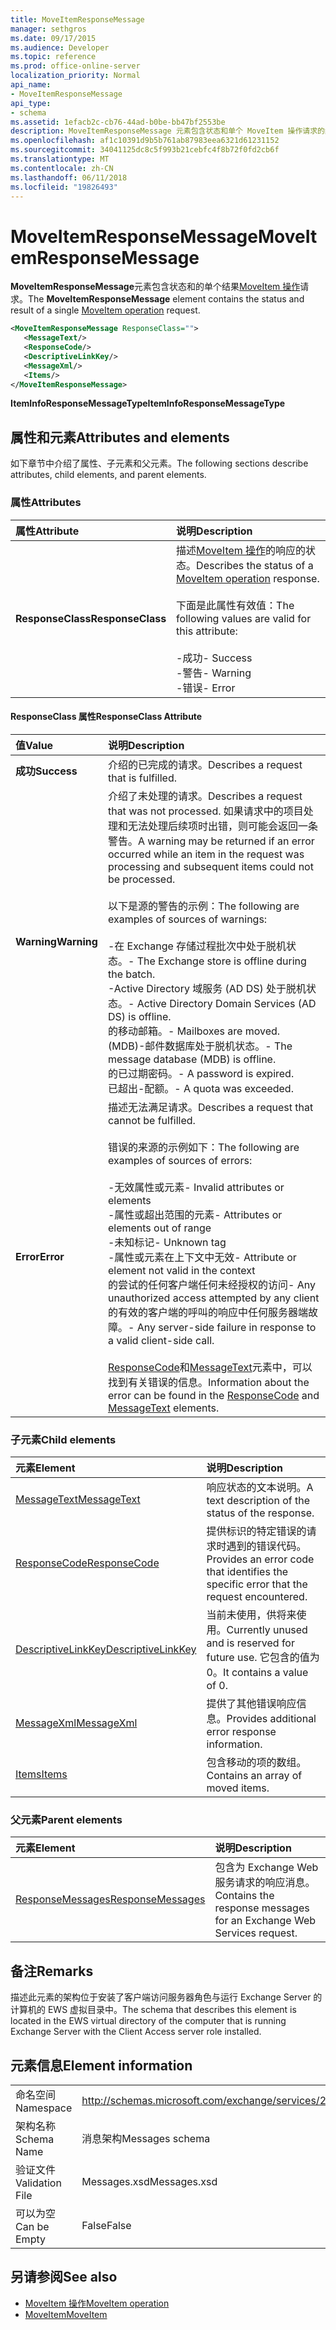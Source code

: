 ```yaml
---
title: MoveItemResponseMessage
manager: sethgros
ms.date: 09/17/2015
ms.audience: Developer
ms.topic: reference
ms.prod: office-online-server
localization_priority: Normal
api_name:
- MoveItemResponseMessage
api_type:
- schema
ms.assetid: 1efacb2c-cb76-44ad-b0be-bb47bf2553be
description: MoveItemResponseMessage 元素包含状态和单个 MoveItem 操作请求的结果。
ms.openlocfilehash: af1c10391d9b5b761ab87983eea6321d61231152
ms.sourcegitcommit: 34041125dc8c5f993b21cebfc4f8b72f0fd2cb6f
ms.translationtype: MT
ms.contentlocale: zh-CN
ms.lasthandoff: 06/11/2018
ms.locfileid: "19826493"
---
```

# <a name="moveitemresponsemessage"></a><span data-ttu-id="0cef2-103">MoveItemResponseMessage</span><span class="sxs-lookup"><span data-stu-id="0cef2-103">MoveItemResponseMessage</span></span>

<span data-ttu-id="0cef2-104">**MoveItemResponseMessage**元素包含状态和的单个结果[MoveItem 操作](moveitem-operation.md)请求。</span><span class="sxs-lookup"><span data-stu-id="0cef2-104">The **MoveItemResponseMessage** element contains the status and result of a single [MoveItem operation](moveitem-operation.md) request.</span></span> 
  
```xml
<MoveItemResponseMessage ResponseClass="">
   <MessageText/>
   <ResponseCode/>
   <DescriptiveLinkKey/>
   <MessageXml/>
   <Items/>
</MoveItemResponseMessage>
```

 <span data-ttu-id="0cef2-105">**ItemInfoResponseMessageType**</span><span class="sxs-lookup"><span data-stu-id="0cef2-105">**ItemInfoResponseMessageType**</span></span>
## <a name="attributes-and-elements"></a><span data-ttu-id="0cef2-106">属性和元素</span><span class="sxs-lookup"><span data-stu-id="0cef2-106">Attributes and elements</span></span>

<span data-ttu-id="0cef2-107">如下章节中介绍了属性、子元素和父元素。</span><span class="sxs-lookup"><span data-stu-id="0cef2-107">The following sections describe attributes, child elements, and parent elements.</span></span>
  
### <a name="attributes"></a><span data-ttu-id="0cef2-108">属性</span><span class="sxs-lookup"><span data-stu-id="0cef2-108">Attributes</span></span>

|<span data-ttu-id="0cef2-109">**属性**</span><span class="sxs-lookup"><span data-stu-id="0cef2-109">**Attribute**</span></span>|<span data-ttu-id="0cef2-110">**说明**</span><span class="sxs-lookup"><span data-stu-id="0cef2-110">**Description**</span></span>|
|:-----|:-----|
|<span data-ttu-id="0cef2-111">**ResponseClass**</span><span class="sxs-lookup"><span data-stu-id="0cef2-111">**ResponseClass**</span></span> <br/> | <span data-ttu-id="0cef2-112">描述[MoveItem 操作](moveitem-operation.md)的响应的状态。</span><span class="sxs-lookup"><span data-stu-id="0cef2-112">Describes the status of a [MoveItem operation](moveitem-operation.md) response.</span></span> <br/><br/><span data-ttu-id="0cef2-113">下面是此属性有效值：</span><span class="sxs-lookup"><span data-stu-id="0cef2-113">The following values are valid for this attribute:</span></span>  <br/><br/><span data-ttu-id="0cef2-114">-成功</span><span class="sxs-lookup"><span data-stu-id="0cef2-114">-  Success</span></span>  <br/><span data-ttu-id="0cef2-115">-警告</span><span class="sxs-lookup"><span data-stu-id="0cef2-115">-  Warning</span></span>  <br/><span data-ttu-id="0cef2-116">-错误</span><span class="sxs-lookup"><span data-stu-id="0cef2-116">-  Error</span></span>  <br/> |
   
#### <a name="responseclass-attribute"></a><span data-ttu-id="0cef2-117">ResponseClass 属性</span><span class="sxs-lookup"><span data-stu-id="0cef2-117">ResponseClass Attribute</span></span>

|<span data-ttu-id="0cef2-118">**值**</span><span class="sxs-lookup"><span data-stu-id="0cef2-118">**Value**</span></span>|<span data-ttu-id="0cef2-119">**说明**</span><span class="sxs-lookup"><span data-stu-id="0cef2-119">**Description**</span></span>|
|:-----|:-----|
|<span data-ttu-id="0cef2-120">**成功**</span><span class="sxs-lookup"><span data-stu-id="0cef2-120">**Success**</span></span> <br/> |<span data-ttu-id="0cef2-121">介绍的已完成的请求。</span><span class="sxs-lookup"><span data-stu-id="0cef2-121">Describes a request that is fulfilled.</span></span>  <br/> |
|<span data-ttu-id="0cef2-122">**Warning**</span><span class="sxs-lookup"><span data-stu-id="0cef2-122">**Warning**</span></span> <br/> | <span data-ttu-id="0cef2-123">介绍了未处理的请求。</span><span class="sxs-lookup"><span data-stu-id="0cef2-123">Describes a request that was not processed.</span></span> <span data-ttu-id="0cef2-124">如果请求中的项目处理和无法处理后续项时出错，则可能会返回一条警告。</span><span class="sxs-lookup"><span data-stu-id="0cef2-124">A warning may be returned if an error occurred while an item in the request was processing and subsequent items could not be processed.</span></span> <br/><br/><span data-ttu-id="0cef2-125">以下是源的警告的示例：</span><span class="sxs-lookup"><span data-stu-id="0cef2-125">The following are examples of sources of warnings:</span></span>  <br/><br/><span data-ttu-id="0cef2-126">-在 Exchange 存储过程批次中处于脱机状态。</span><span class="sxs-lookup"><span data-stu-id="0cef2-126">-  The Exchange store is offline during the batch.</span></span>  <br/><span data-ttu-id="0cef2-127">-Active Directory 域服务 (AD DS) 处于脱机状态。</span><span class="sxs-lookup"><span data-stu-id="0cef2-127">-  Active Directory Domain Services (AD DS) is offline.</span></span>  <br/><span data-ttu-id="0cef2-128">的移动邮箱。</span><span class="sxs-lookup"><span data-stu-id="0cef2-128">-  Mailboxes are moved.</span></span>  <br/><span data-ttu-id="0cef2-129">(MDB)-邮件数据库处于脱机状态。</span><span class="sxs-lookup"><span data-stu-id="0cef2-129">-  The message database (MDB) is offline.</span></span>  <br/><span data-ttu-id="0cef2-130">的已过期密码。</span><span class="sxs-lookup"><span data-stu-id="0cef2-130">-  A password is expired.</span></span>  <br/><span data-ttu-id="0cef2-131">已超出-配额。</span><span class="sxs-lookup"><span data-stu-id="0cef2-131">-  A quota was exceeded.</span></span>  <br/> |
|<span data-ttu-id="0cef2-132">**Error**</span><span class="sxs-lookup"><span data-stu-id="0cef2-132">**Error**</span></span> <br/> | <span data-ttu-id="0cef2-133">描述无法满足请求。</span><span class="sxs-lookup"><span data-stu-id="0cef2-133">Describes a request that cannot be fulfilled.</span></span> <br/><br/><span data-ttu-id="0cef2-134">错误的来源的示例如下：</span><span class="sxs-lookup"><span data-stu-id="0cef2-134">The following are examples of sources of errors:</span></span>  <br/><br/><span data-ttu-id="0cef2-135">-无效属性或元素</span><span class="sxs-lookup"><span data-stu-id="0cef2-135">-  Invalid attributes or elements</span></span>  <br/><span data-ttu-id="0cef2-136">-属性或超出范围的元素</span><span class="sxs-lookup"><span data-stu-id="0cef2-136">-  Attributes or elements out of range</span></span>  <br/><span data-ttu-id="0cef2-137">-未知标记</span><span class="sxs-lookup"><span data-stu-id="0cef2-137">-  Unknown tag</span></span>  <br/><span data-ttu-id="0cef2-138">-属性或元素在上下文中无效</span><span class="sxs-lookup"><span data-stu-id="0cef2-138">-  Attribute or element not valid in the context</span></span>  <br/><span data-ttu-id="0cef2-139">的尝试的任何客户端任何未经授权的访问</span><span class="sxs-lookup"><span data-stu-id="0cef2-139">-  Any unauthorized access attempted by any client</span></span>  <br/><span data-ttu-id="0cef2-140">的有效的客户端的呼叫的响应中任何服务器端故障。</span><span class="sxs-lookup"><span data-stu-id="0cef2-140">-  Any server-side failure in response to a valid client-side call.</span></span>  <br/><br/>  <span data-ttu-id="0cef2-141">[ResponseCode](responsecode.md)和[MessageText](messagetext.md)元素中，可以找到有关错误的信息。</span><span class="sxs-lookup"><span data-stu-id="0cef2-141">Information about the error can be found in the [ResponseCode](responsecode.md) and [MessageText](messagetext.md) elements.</span></span>  <br/> |
   
### <a name="child-elements"></a><span data-ttu-id="0cef2-142">子元素</span><span class="sxs-lookup"><span data-stu-id="0cef2-142">Child elements</span></span>

|<span data-ttu-id="0cef2-143">**元素**</span><span class="sxs-lookup"><span data-stu-id="0cef2-143">**Element**</span></span>|<span data-ttu-id="0cef2-144">**说明**</span><span class="sxs-lookup"><span data-stu-id="0cef2-144">**Description**</span></span>|
|:-----|:-----|
|[<span data-ttu-id="0cef2-145">MessageText</span><span class="sxs-lookup"><span data-stu-id="0cef2-145">MessageText</span></span>](messagetext.md) <br/> |<span data-ttu-id="0cef2-146">响应状态的文本说明。</span><span class="sxs-lookup"><span data-stu-id="0cef2-146">A text description of the status of the response.</span></span>  <br/> |
|[<span data-ttu-id="0cef2-147">ResponseCode</span><span class="sxs-lookup"><span data-stu-id="0cef2-147">ResponseCode</span></span>](responsecode.md) <br/> |<span data-ttu-id="0cef2-148">提供标识的特定错误的请求时遇到的错误代码。</span><span class="sxs-lookup"><span data-stu-id="0cef2-148">Provides an error code that identifies the specific error that the request encountered.</span></span>  <br/> |
|[<span data-ttu-id="0cef2-149">DescriptiveLinkKey</span><span class="sxs-lookup"><span data-stu-id="0cef2-149">DescriptiveLinkKey</span></span>](descriptivelinkkey.md) <br/> |<span data-ttu-id="0cef2-150">当前未使用，供将来使用。</span><span class="sxs-lookup"><span data-stu-id="0cef2-150">Currently unused and is reserved for future use.</span></span> <span data-ttu-id="0cef2-151">它包含的值为 0。</span><span class="sxs-lookup"><span data-stu-id="0cef2-151">It contains a value of 0.</span></span>  <br/> |
|[<span data-ttu-id="0cef2-152">MessageXml</span><span class="sxs-lookup"><span data-stu-id="0cef2-152">MessageXml</span></span>](messagexml.md) <br/> |<span data-ttu-id="0cef2-153">提供了其他错误响应信息。</span><span class="sxs-lookup"><span data-stu-id="0cef2-153">Provides additional error response information.</span></span>  <br/> |
|[<span data-ttu-id="0cef2-154">Items</span><span class="sxs-lookup"><span data-stu-id="0cef2-154">Items</span></span>](items.md) <br/> |<span data-ttu-id="0cef2-155">包含移动的项的数组。</span><span class="sxs-lookup"><span data-stu-id="0cef2-155">Contains an array of moved items.</span></span>  <br/> |
   
### <a name="parent-elements"></a><span data-ttu-id="0cef2-156">父元素</span><span class="sxs-lookup"><span data-stu-id="0cef2-156">Parent elements</span></span>

|<span data-ttu-id="0cef2-157">**元素**</span><span class="sxs-lookup"><span data-stu-id="0cef2-157">**Element**</span></span>|<span data-ttu-id="0cef2-158">**说明**</span><span class="sxs-lookup"><span data-stu-id="0cef2-158">**Description**</span></span>|
|:-----|:-----|
|[<span data-ttu-id="0cef2-159">ResponseMessages</span><span class="sxs-lookup"><span data-stu-id="0cef2-159">ResponseMessages</span></span>](responsemessages.md) <br/> |<span data-ttu-id="0cef2-160">包含为 Exchange Web 服务请求的响应消息。</span><span class="sxs-lookup"><span data-stu-id="0cef2-160">Contains the response messages for an Exchange Web Services request.</span></span>  <br/> |
   
## <a name="remarks"></a><span data-ttu-id="0cef2-161">备注</span><span class="sxs-lookup"><span data-stu-id="0cef2-161">Remarks</span></span>

<span data-ttu-id="0cef2-162">描述此元素的架构位于安装了客户端访问服务器角色与运行 Exchange Server 的计算机的 EWS 虚拟目录中。</span><span class="sxs-lookup"><span data-stu-id="0cef2-162">The schema that describes this element is located in the EWS virtual directory of the computer that is running Exchange Server with the Client Access server role installed.</span></span>
  
## <a name="element-information"></a><span data-ttu-id="0cef2-163">元素信息</span><span class="sxs-lookup"><span data-stu-id="0cef2-163">Element information</span></span>

|||
|:-----|:-----|
|<span data-ttu-id="0cef2-164">命名空间</span><span class="sxs-lookup"><span data-stu-id="0cef2-164">Namespace</span></span>  <br/> |http://schemas.microsoft.com/exchange/services/2006/messages  <br/> |
|<span data-ttu-id="0cef2-165">架构名称</span><span class="sxs-lookup"><span data-stu-id="0cef2-165">Schema Name</span></span>  <br/> |<span data-ttu-id="0cef2-166">消息架构</span><span class="sxs-lookup"><span data-stu-id="0cef2-166">Messages schema</span></span>  <br/> |
|<span data-ttu-id="0cef2-167">验证文件</span><span class="sxs-lookup"><span data-stu-id="0cef2-167">Validation File</span></span>  <br/> |<span data-ttu-id="0cef2-168">Messages.xsd</span><span class="sxs-lookup"><span data-stu-id="0cef2-168">Messages.xsd</span></span>  <br/> |
|<span data-ttu-id="0cef2-169">可以为空</span><span class="sxs-lookup"><span data-stu-id="0cef2-169">Can be Empty</span></span>  <br/> |<span data-ttu-id="0cef2-170">False</span><span class="sxs-lookup"><span data-stu-id="0cef2-170">False</span></span>  <br/> |
   
## <a name="see-also"></a><span data-ttu-id="0cef2-171">另请参阅</span><span class="sxs-lookup"><span data-stu-id="0cef2-171">See also</span></span>

- [<span data-ttu-id="0cef2-172">MoveItem 操作</span><span class="sxs-lookup"><span data-stu-id="0cef2-172">MoveItem operation</span></span>](moveitem-operation.md)
- [<span data-ttu-id="0cef2-173">MoveItem</span><span class="sxs-lookup"><span data-stu-id="0cef2-173">MoveItem</span></span>](moveitem.md)

